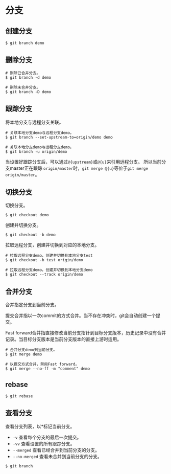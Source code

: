 # 分支

## 创建分支

``` SHELL
$ git branch demo
```

## 删除分支

``` SHELL
# 删除已合并分支。
$ git branch -d demo

# 删除未合并分支。
$ git branch -D demo
```

## 跟踪分支
将本地分支与远程分支关联。

``` SHELL
# 关联本地分支demo与远程分支demo。
$ git branch --set-upstream-to=origin/demo demo

# 关联本地分支demo与远程分支demo。
$ git branch -u origin/demo
```

当设置好跟踪分支后，可以通过`@{upstream}`或`@{u}`来引用远程分支。 所以当前分支master正在跟踪 `origin/master`时，`git merge @{u}`等价于`git merge origin/master`。

## 切换分支

切换分支。
``` SHELL
$ git checkout demo
```

创建并切换分支。
``` SHELL
$ git checkout -b demo
```

拉取远程分支，创建并切换到对应的本地分支。

``` SHELL
# 拉取远程分支demo，创建并切换到本地分支test
$ git checkout -b test origin/demo

# 拉取远程分支demo，创建并切换到本地分支demo
$ git checkout --track origin/demo
```

## 合并分支
合并指定分支到当前分支。

提交合并指以一次commit的方式合并。当不存在冲突时，git会自动创建一个提交。

Fast forward合并指直接修改当前分支指针到目标分支版本，历史记录中没有合并记录。当目标分支版本是当前分支版本的直接上游时适用。

``` SHELL
# 合并分支demo到当前分支。
$ git merge demo

# 以提交方式合并，禁用Fast forward。
$ git merge --no-ff -m "comment" demo
```

## rebase

``` SHELL
$ git rebase
```

## 查看分支

查看分支列表，以*标记当前分支。

- `-v` 查看每个分支的最后一次提交。
- `-vv` 查看设置的所有跟踪分支。
- `--merged` 查看已经合并到当前分支的分支。
- `--no-merged` 查看未合并到当前分支的分支。

``` SHELL
$ git branch
```
